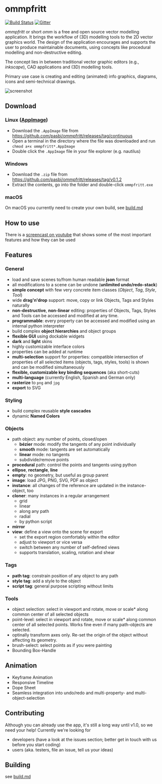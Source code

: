 # ommpfritt

[![Build Status](https://travis-ci.org/pasbi/ommpfritt.svg?branch=master)](https://travis-ci.org/pasbi/ommpfritt)
[![Gitter](https://badges.gitter.im/ommpfritt/community.svg)](https://gitter.im/ommpfritt/community?utm_source=badge&utm_medium=badge&utm_campaign=pr-badge)

*ommpfritt* or short *omm* is a free and open source vector modelling application.
It brings the workflow of (3D) modelling tools to the 2D vector graphics world.
The design of the application encourages and supports the user to produce maintainable documents,
using concepts like procedural modelling and non-destructive editing.

The concept lies in between traditional vector graphic editors (e.g., _inkscape_), CAD applications
and (3D) modelling tools.

Primary use case is creating and editing (animated) info graphics, diagrams, icons and semi-technical drawings.

![screenshot](https://raw.githubusercontent.com/pasbi/ommpfritt/master/screenshot.png)

## Download

### Linux ([AppImage](https://appimage.org/))

-   Download the `.AppImage` file from https://github.com/pasbi/ommpfritt/releases/tag/continuous
-   Open a terminal in the directory where the file was downloaded and run `chmod a+x ommpfritt*.AppImage`
-   Double click the `.AppImage` file in your file explorer (e.g. nautilus)

### Windows

-   Download the `.zip` file from https://github.com/pasbi/ommpfritt/releases/tag/v0.1.2
-   Extract the contents, go into the folder and double-click `ommpfritt.exe`

### macOS

On macOS you currently need to create your own build, see [build.md](build.md)

## How to use

There is a [screencast on youtube](https://www.youtube.com/watch?v=6X5Lo7kq5eM) that shows some of the most important features and how they can be used

## Features

### General
-   load and save scenes to/from human readable **json** format
-   all modifications to a scene can be undone (**unlimited undo/redo-stack**)
-   **simple concept** with few very concrete item classes (*Object*, *Tag*, *Style*, *Tool*)
-   wide **drag'n'drop** support: move, copy or link Objects, Tags and Styles naturally
-   **non-destructive**, **non-linear** editing: properties of Objects, Tags, Styles and Tools can be accessed and modified at any time.
-   **programmable**: every property can be accessed and modified using an internal python interpreter
-   build complex **object hierarchies** and object groups
-   **flexible GUI** using dockable widgets
-   **dark** and **light** skins
-   highly customizable interface colors
-   properties can be added at runtime
-   **multi-selection** support for properties: compatible intersection of properties of all selected items (objects, tags, styles, tools) is shown and can be modified simultaneously
-   **flexible, customizable key binding sequences** (aka short-cuts)
-   **multi-language** (currently English, Spanish and German only)
-   **rasterize** to `png` and `jpg`
-   **export** to SVG

### Styling
-   build complex reusable **style cascades**
-   dynamic **Named Colors**

### Objects
-   path object: any number of points, closed/open
    - **bézier** mode: modify the tangents of any point individually
    - **smooth** mode: tangents are set automatically
    - **linear** mode: no tangents
    - subdivide/remove points
-   **procedural** path: control the points and tangents using python
-   **ellipse**, **rectangle**, **line**
-   **empty**: no geometry, but useful as group parent
-   **image**: load JPG, PNG, SVG, PDF as object
-   **instance**: all changes of the reference are updated in the instance-object, too
-   **cloner**: many instances in a regular arrangement
    - grid
    - linear
    - along any path
    - radial
    - by python script
-   **mirror**
-   **view**: define a view onto the scene for export
    - set the export region comfortably within the editor
    - adjust to viewport or vice versa
    - switch between any number of self-defined views
    - supports translation, scaling, rotation and shear

### Tags
-   **path tag**: constrain position of any object to any path
-   **style tag**: add a style to the object
-   **script tag**: general purpose scripting without limits

### Tools
-   object selection: select in viewport and rotate, move or scale* along common center of all selected objects
-   point-level: select in viewport and rotate, move or scale* along common center of all selected points. Works fine even if many path-objects are selected.
-   optinally transform axes only. Re-set the origin of the object without affecting its geometry.
-   brush-select: select points as if you were painting
-   Bounding Box-Handle

## Animation
-   Keyframe Animation
-   Responsive Timeline
-   Dope Sheet
-   Seamless integration into undo/redo and multi-property- and multi-object-selection

## Contributing

Although you can already use the app, it's still a long way until v1.0, so we need your help!
Currently we're looking for

-   developers (have a look at the issues section; better get in touch with us before you start coding)
-   users (aka. testers, file an issue, tell us your ideas)

## Building

see [build.md](build.md)
